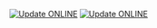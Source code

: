 [![Update ONLINE](https://github.com/halakkitach/ONLINE/actions/workflows/update-yt.yml/badge.svg)](https://github.com/halakkitach/ONLINE/actions/workflows/update-yt.yml)
[![Update ONLINE](https://github.com/halakkitach/ONLINE/actions/workflows/rcti.yml/badge.svg)](https://github.com/halakkitach/ONLINE/actions/workflows/rcti.yml)

